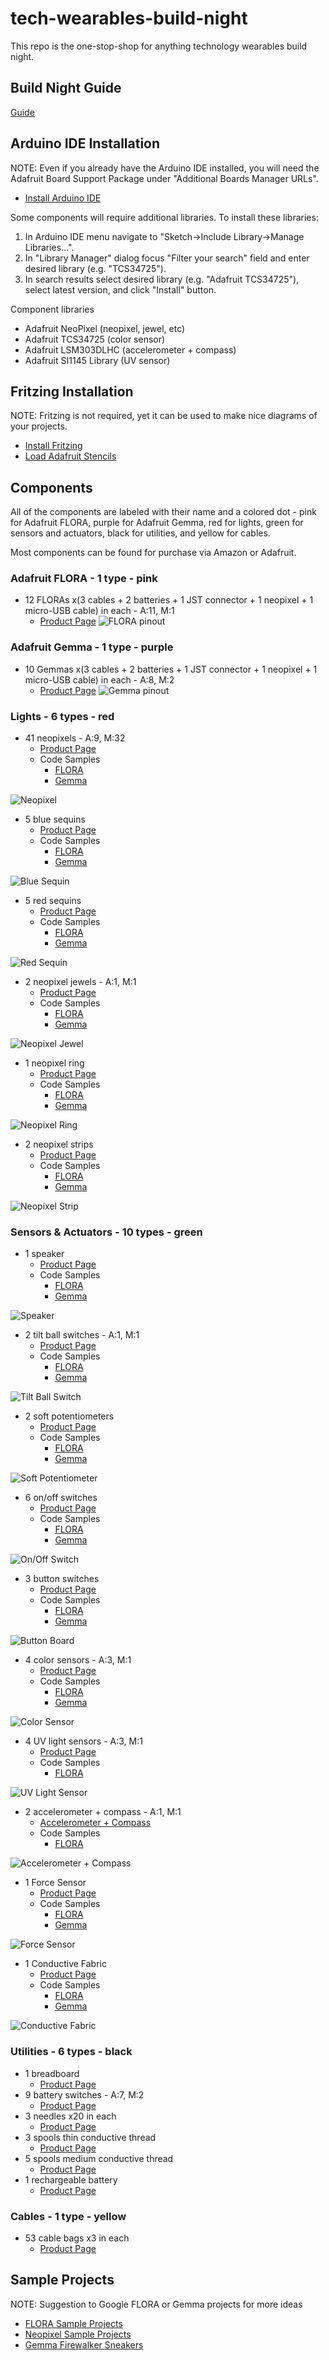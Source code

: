 # tech-wearables-build-night
This repo is the one-stop-shop for anything technology wearables build night.

## Build Night Guide
[Guide](https://github.com/HarvAce/tech-wearables-build-night/blob/master/technology-wearables-build-night-guide.pdf)

## Arduino IDE Installation
NOTE: Even if you already have the Arduino IDE installed, you will need the Adafruit Board Support Package under "Additional Boards Manager URLs".
- [Install Arduino IDE](https://learn.adafruit.com/adafruit-arduino-ide-setup/arduino-1-dot-6-x-ide)

Some components will require additional libraries. To install these libraries:
1. In Arduino IDE menu navigate to "Sketch->Include Library->Manage Libraries...". 
2. In "Library Manager" dialog focus "Filter your search" field and enter desired library (e.g. "TCS34725"). 
3. In search results select desired library (e.g. "Adafruit TCS34725"), select latest version, and click "Install" button.

Component libraries
- Adafruit NeoPixel (neopixel, jewel, etc)
- Adafruit TCS34725 (color sensor)
- Adafruit LSM303DLHC (accelerometer + compass)
- Adafruit SI1145 Library (UV sensor)

## Fritzing Installation
NOTE: Fritzing is not required, yet it can be used to make nice diagrams of your projects.
- [Install Fritzing](http://fritzing.org/download/)
- [Load Adafruit Stencils](https://learn.adafruit.com/using-the-adafruit-library-with-fritzing?view=all)

## Components
All of the components are labeled with their name and a colored dot - pink for Adafruit FLORA, purple for Adafruit Gemma, red for lights, green for sensors and actuators, black for utilities, and yellow for cables.

Most components can be found for purchase via Amazon or Adafruit.

### Adafruit FLORA - 1 type - pink
- 12 FLORAs x(3 cables + 2 batteries + 1 JST connector + 1 neopixel + 1 micro-USB cable) in each - A:11, M:1
	- [Product Page](https://www.adafruit.com/product/659)
![FLORA pinout](https://github.com/HarvAce/tech-wearables-build-night/blob/master/images/flora_pinout.png)

### Adafruit Gemma - 1 type - purple
- 10 Gemmas x(3 cables + 2 batteries + 1 JST connector + 1 neopixel + 1 micro-USB cable) in each - A:8, M:2
	- [Product Page](https://www.adafruit.com/product/1222)
![Gemma pinout](https://github.com/HarvAce/tech-wearables-build-night/blob/master/images/gemma_pinout.png)

### Lights - 6 types - red
- 41 neopixels - A:9, M:32
	- [Product Page](https://www.adafruit.com/product/1559)
	- Code Samples
		- [FLORA](https://github.com/HarvAce/tech-wearables-build-night/tree/master/sketches/flora_neopixel_rainbow)
		- [Gemma](https://github.com/HarvAce/tech-wearables-build-night/tree/master/sketches/gemma_neopixel_rainbow)

![Neopixel](https://github.com/HarvAce/tech-wearables-build-night/blob/master/images/neopixel.jpg)

- 5 blue sequins
	- [Product Page](https://www.adafruit.com/product/1757)
	- Code Samples
		- [FLORA](https://github.com/HarvAce/tech-wearables-build-night/tree/master/sketches/flora_led_blink)
		- [Gemma](https://github.com/HarvAce/tech-wearables-build-night/tree/master/sketches/gemma_led_blink)

![Blue Sequin](https://github.com/HarvAce/tech-wearables-build-night/blob/master/images/blue_led.jpg)

- 5 red sequins
	- [Product Page](https://www.adafruit.com/product/1755)
	- Code Samples
		- [FLORA](https://github.com/HarvAce/tech-wearables-build-night/tree/master/sketches/flora_led_blink)
		- [Gemma](https://github.com/HarvAce/tech-wearables-build-night/tree/master/sketches/gemma_led_blink)

![Red Sequin](https://github.com/HarvAce/tech-wearables-build-night/blob/master/images/red_led.jpg)

- 2 neopixel jewels - A:1, M:1
	- [Product Page](https://www.adafruit.com/product/2226)
	- Code Samples
		- [FLORA](https://github.com/HarvAce/tech-wearables-build-night/tree/master/sketches/flora_neopixel_jewel_colorwipe)
		- [Gemma](https://github.com/HarvAce/tech-wearables-build-night/tree/master/sketches/gemma_neopixel_jewel_colorwipe)

![Neopixel Jewel](https://github.com/HarvAce/tech-wearables-build-night/blob/master/images/neopixel_jewel.jpg)

- 1 neopixel ring
	- [Product Page](https://www.adafruit.com/product/1586)
	- Code Samples
		- [FLORA](https://github.com/HarvAce/tech-wearables-build-night/tree/master/sketches/flora_neopixel_ring)
		- [Gemma](https://github.com/HarvAce/tech-wearables-build-night/tree/master/sketches/gemma_neopixel_ring)

![Neopixel Ring](https://github.com/HarvAce/tech-wearables-build-night/blob/master/images/neopixel_ring.jpg)

- 2 neopixel strips
	- [Product Page](https://www.adafruit.com/product/2842)
	- Code Samples
		- [FLORA](ttps://github.com/HarvAce/tech-wearables-build-night/tree/master/sketches/flora_neopixel_strip)
		- [Gemma](ttps://github.com/HarvAce/tech-wearables-build-night/tree/master/sketches/gemma_neopixel_strip)

![Neopixel Strip](https://github.com/HarvAce/tech-wearables-build-night/blob/master/images/neopixel_strip.jpg)

### Sensors & Actuators - 10 types - green
- 1 speaker
	- [Product Page](https://www.adafruit.com/product/1890)
	- Code Samples
		- [FLORA](https://github.com/HarvAce/tech-wearables-build-night/tree/master/sketches/flora_speaker)
		- [Gemma](https://github.com/HarvAce/tech-wearables-build-night/tree/master/sketches/gemma_speaker)

![Speaker](https://github.com/HarvAce/tech-wearables-build-night/blob/master/images/speaker.jpg)

- 2 tilt ball switches - A:1, M:1
	- [Product Page](https://www.adafruit.com/product/173)
	- Code Samples
		- [FLORA](https://github.com/HarvAce/tech-wearables-build-night/tree/master/sketches/flora_tiltswitch_debouncer)
		- [Gemma](https://github.com/HarvAce/tech-wearables-build-night/tree/master/sketches/gemma_tiltswitch_debouncer)

![Tilt Ball Switch](https://github.com/HarvAce/tech-wearables-build-night/blob/master/images/tilt_ball_switch.jpg)

- 2 soft potentiometers
	- [Product Page](https://www.adafruit.com/product/2273)
	- Code Samples
		- [FLORA](https://github.com/HarvAce/tech-wearables-build-night/tree/master/sketches/flora_soft_potentiometer)
		- [Gemma](https://github.com/HarvAce/tech-wearables-build-night/tree/master/sketches/gemma_soft_potentiometer)

![Soft Potentiometer](https://github.com/HarvAce/tech-wearables-build-night/blob/master/images/soft_potentiometer.jpg)

- 6 on/off switches
	- [Product Page](https://www.adafruit.com/product/1092)
	- Code Samples
		- [FLORA](https://github.com/HarvAce/tech-wearables-build-night/tree/master/sketches/flora_pushbutton)
		- [Gemma](https://github.com/HarvAce/tech-wearables-build-night/tree/master/sketches/gemma_pushbutton)

![On/Off Switch](https://github.com/HarvAce/tech-wearables-build-night/blob/master/images/on_off_switch.jpg)

- 3 button switches
	- [Product Page](https://www.sparkfun.com/products/8776)
	- Code Samples
		- [FLORA](https://github.com/HarvAce/tech-wearables-build-night/tree/master/sketches/flora_pushbutton)
		- [Gemma](https://github.com/HarvAce/tech-wearables-build-night/tree/master/sketches/gemma_pushbutton)

![Button Board](https://github.com/HarvAce/tech-wearables-build-night/blob/master/images/button_board.jpg)

- 4 color sensors - A:3, M:1
	- [Product Page](https://www.adafruit.com/product/1356)
	- Code Samples
		- [FLORA](https://github.com/HarvAce/tech-wearables-build-night/tree/master/sketches/flora_color_sensor_print)
		- [Gemma]()

![Color Sensor](https://github.com/HarvAce/tech-wearables-build-night/blob/master/images/color_sensor.jpg)

- 4 UV light sensors - A:3, M:1
	- [Product Page](https://www.adafruit.com/product/1981)
	- Code Samples
		- [FLORA](https://github.com/HarvAce/tech-wearables-build-night/tree/master/sketches/flora_uv_light_sensor)

![UV Light Sensor](https://github.com/HarvAce/tech-wearables-build-night/blob/master/images/uv_light_sensor.jpg)

- 2 accelerometer + compass - A:1, M:1
	- [Accelerometer + Compass](https://www.adafruit.com/product/1247)
	- Code Samples
		- [FLORA](https://github.com/HarvAce/tech-wearables-build-night/tree/master/sketches/flora_accelerometer_compass)

![Accelerometer + Compass](https://github.com/HarvAce/tech-wearables-build-night/blob/master/images/accelerometer_compass.jpg)

- 1 Force Sensor
	- [Product Page](https://www.adafruit.com/product/166)
	- Code Samples
		- [FLORA](https://github.com/HarvAce/tech-wearables-build-night/tree/master/sketches/flora_force_sensor)
		- [Gemma](https://github.com/HarvAce/tech-wearables-build-night/tree/master/sketches/gemma_force_sensor)

![Force Sensor](https://github.com/HarvAce/tech-wearables-build-night/blob/master/images/force_sensor.jpg)

- 1 Conductive Fabric
	- [Product Page](https://www.adafruit.com/product/1364)
	- Code Samples
		- [FLORA](https://github.com/HarvAce/tech-wearables-build-night/tree/master/sketches/flora_conductive_fabric)
		- [Gemma](https://github.com/HarvAce/tech-wearables-build-night/tree/master/sketches/gemma_conductive_fabric)

![Conductive Fabric](https://github.com/HarvAce/tech-wearables-build-night/blob/master/images/conductive_fabric.jpg)

### Utilities - 6 types - black
- 1 breadboard
	- [Product Page](https://www.adafruit.com/product/65)
- 9 battery switches - A:7, M:2
	- [Product Page](https://www.adafruit.com/product/783)
- 3 needles x20 in each
	- [Product Page](https://www.adafruit.com/product/615)
- 3 spools thin conductive thread
	- [Product Page](https://www.adafruit.com/product/640)
- 5 spools medium conductive thread
	- [Product Page](https://www.adafruit.com/product/641)
- 1 rechargeable battery
	- [Product Page](https://www.adafruit.com/product/1904)

### Cables - 1 type - yellow
- 53 cable bags x3 in each
	- [Product Page](https://www.adafruit.com/product/1008)

## Sample Projects
NOTE: Suggestion to Google FLORA or Gemma projects for more ideas
- [FLORA Sample Projects](https://learn.adafruit.com/getting-started-with-flora/flora-projects)
- [Neopixel Sample Projects](https://learn.adafruit.com/flora-rgb-smart-pixels/project-ideas)
- [Gemma Firewalker Sneakers](https://learn.adafruit.com/gemma-led-sneakers?view=all)
